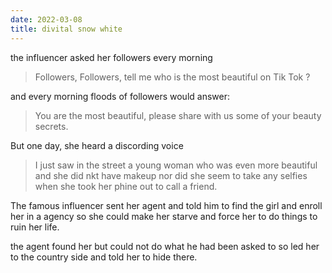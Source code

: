 ```yaml
---
date: 2022-03-08
title: divital snow white
---
```


the influencer asked her followers every morning

> Followers, Followers, tell me who is the most beautiful on Tik Tok ?

and every morning floods of followers would answer:

> You are the most beautiful, please share with us some of your beauty secrets.

But one day, she heard a discording voice

> I just saw in the street a young woman who was even more beautiful and she did nkt have makeup nor did she seem to take any selfies when she took her phine out to call a friend.

The famous influencer sent her agent and told him to find the girl and enroll her in a agency so she could make her starve and force her to do things to ruin her life.

the agent found her but could not do what he had been asked to so led her to the country side and told her to hide there.


